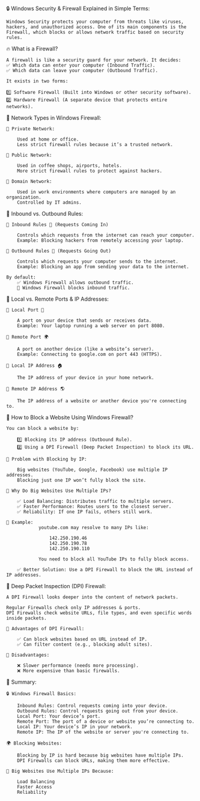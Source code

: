 🔒 Windows Security & Firewall Explained in Simple Terms:

    Windows Security protects your computer from threats like viruses, hackers, and unauthorized access. One of its main components is the Firewall, which blocks or allows network traffic based on security rules.

🔥 What is a Firewall?

    A firewall is like a security guard for your network. It decides:
    ✅ Which data can enter your computer (Inbound Traffic).
    ✅ Which data can leave your computer (Outbound Traffic).

    It exists in two forms:

    1️⃣ Software Firewall (Built into Windows or other security software).
    2️⃣ Hardware Firewall (A separate device that protects entire networks).


🔹 Network Types in Windows Firewall:

    📌 Private Network:

        Used at home or office.
        Less strict firewall rules because it’s a trusted network.

    📌 Public Network:

        Used in coffee shops, airports, hotels.
        More strict firewall rules to protect against hackers.

    📌 Domain Network:

        Used in work environments where computers are managed by an organization.
        Controlled by IT admins.


🔹 Inbound vs. Outbound Rules:

    📌 Inbound Rules 🚪 (Requests Coming In)

        Controls which requests from the internet can reach your computer.
        Example: Blocking hackers from remotely accessing your laptop.

    📌 Outbound Rules 🚀 (Requests Going Out)

        Controls which requests your computer sends to the internet.
        Example: Blocking an app from sending your data to the internet.

    By default:
        ✅ Windows Firewall allows outbound traffic.
        🛑 Windows Firewall blocks inbound traffic.


🔹 Local vs. Remote Ports & IP Addresses:

    📌 Local Port 🔗

        A port on your device that sends or receives data.
        Example: Your laptop running a web server on port 8080.

    📌 Remote Port 🌍

        A port on another device (like a website’s server).
        Example: Connecting to google.com on port 443 (HTTPS).
        
    📌 Local IP Address 🏠

        The IP address of your device in your home network.

    📌 Remote IP Address 🌎

        The IP address of a website or another device you're connecting to.



🔹 How to Block a Website Using Windows Firewall?

    You can block a website by:

        1️⃣ Blocking its IP address (Outbound Rule).
        2️⃣ Using a DPI Firewall (Deep Packet Inspection) to block its URL.

    📌 Problem with Blocking by IP:

        Big websites (YouTube, Google, Facebook) use multiple IP addresses.
        Blocking just one IP won’t fully block the site.

    📌 Why Do Big Websites Use Multiple IPs?

        ✅ Load Balancing: Distributes traffic to multiple servers.
        ✅ Faster Performance: Routes users to the closest server.
        ✅ Reliability: If one IP fails, others still work.

    🔹 Example:
                youtube.com may resolve to many IPs like:

                    142.250.190.46  
                    142.250.190.78  
                    142.250.190.110
                
                You need to block all YouTube IPs to fully block access.

        ✅ Better Solution: Use a DPI Firewall to block the URL instead of IP addresses.



🔹 Deep Packet Inspection (DPI) Firewall:

    A DPI Firewall looks deeper into the content of network packets.

    Regular Firewalls check only IP addresses & ports.
    DPI Firewalls check website URLs, file types, and even specific words inside packets.

    📌 Advantages of DPI Firewall:

        ✅ Can block websites based on URL instead of IP.
        ✅ Can filter content (e.g., blocking adult sites).

    📌 Disadvantages:

        ❌ Slower performance (needs more processing).
        ❌ More expensive than basic firewalls.



🔹 Summary:

    🔒 Windows Firewall Basics:

        Inbound Rules: Control requests coming into your device.
        Outbound Rules: Control requests going out from your device.
        Local Port: Your device’s port.
        Remote Port: The port of a device or website you’re connecting to.
        Local IP: Your device’s IP in your network.
        Remote IP: The IP of the website or server you're connecting to.

    🌍 Blocking Websites:

        Blocking by IP is hard because big websites have multiple IPs.
        DPI Firewalls can block URLs, making them more effective.

    🚀 Big Websites Use Multiple IPs Because:

        Load Balancing
        Faster Access
        Reliability



